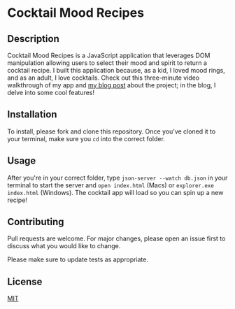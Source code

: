 # Cocktail Mood Recipes 


## Description
Cocktail Mood Recipes is a JavaScript application that leverages DOM manipulation allowing users to select their mood and spirit to return a cocktail recipe. I built this application because, as a kid, I loved mood rings, and as an adult, I love cocktails. Check out this three-minute video walkthrough of my app and [my blog post](https://dev.to/laurentyson85/utilizing-a-nested-get-request-3dj9) about the project; in the blog, I delve into some cool features!


## Installation

To install, please fork and clone this repository. Once you've cloned it to your terminal, make sure you ``cd`` into the correct folder. 


## Usage

After you're in your correct folder, type ``json-server --watch db.json`` in your terminal to start the server and ``open index.html`` (Macs) or ``explorer.exe index.html`` (Windows). The cocktail app will load so you can spin up a new recipe!


## Contributing
Pull requests are welcome. For major changes, please open an issue first to discuss what you would like to change.

Please make sure to update tests as appropriate.


## License
[MIT](https://choosealicense.com/licenses/mit/)